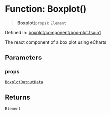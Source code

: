 # Function: Boxplot()

> **Boxplot**(`props`): `Element`

Defined in: [boxplot/component/box-plot.tsx:51](https://github.com/GeoDaCenter/openassistant/blob/fd29806c870b11792765637bc0dc6fbb46bd3016/packages/echarts/src/boxplot/component/box-plot.tsx#L51)

The react component of a box plot using eCharts

## Parameters

### props

[`BoxplotOutputData`](../type-aliases/BoxplotOutputData.md)

## Returns

`Element`
